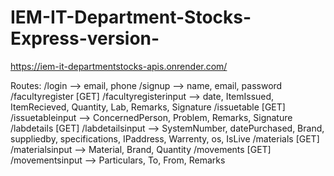 # IEM-IT-Department-Stocks-Express-version-
https://iem-it-departmentstocks-apis.onrender.com/

Routes:
/login --> email, phone
/signup --> name, email, password
/facultyregister [GET]
/facultyregisterinput --> date, ItemIssued, ItemRecieved, Quantity, Lab, Remarks, Signature
/issuetable [GET]
/issuetableinput --> ConcernedPerson, Problem, Remarks, Signature
/labdetails [GET]
/labdetailsinput --> SystemNumber, datePurchased, Brand, suppliedby, specifications, IPaddress, Warrenty, os, IsLive
/materials  [GET]
/materialsinput --> Material, Brand, Quantity
/movements  [GET]
/movementsinput --> Particulars, To, From, Remarks

